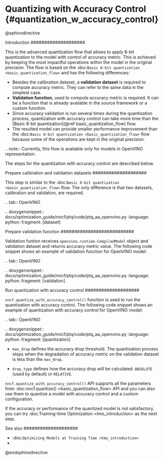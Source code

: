 # Quantizing with Accuracy Control {#quantization_w_accuracy_control}

@sphinxdirective

Introduction
####################

This is the advanced quantization flow that allows to apply 8-bit quantization to the model with control of accuracy metric. This is achieved by keeping the most impactful operations within the model in the original precision. The flow is based on the :doc:`Basic 8-bit quantization <basic_quantization_flow>` and has the following differences:

* Besides the calibration dataset, a **validation dataset** is required to compute accuracy metric. They can refer to the same data in the simplest case.
* **Validation function**, used to compute accuracy metric is required. It can be a function that is already available in the source framework or a custom function.
* Since accuracy validation is run several times during the quantization process, quantization with accuracy control can take more time than the [Basic 8-bit quantization](@ref basic_quantization_flow) flow.
* The resulted model can provide smaller performance improvement than the :doc:`Basic 8-bit quantization <basic_quantization_flow>` flow because some of the operations are kept in the original precision.

.. note:: Currently, this flow is available only for models in OpenVINO representation.

The steps for the quantization with accuracy control are described below.

Prepare calibration and validation datasets
####################

This step is similar to the :doc:`Basic 8-bit quantization <basic_quantization_flow>` flow. The only difference is that two datasets, calibration and validation, are required.

.. tab:: OpenVINO

   .. doxygensnippet:: docs/optimization_guide/nncf/ptq/code/ptq_aa_openvino.py
      :language: python
      :fragment: [dataset]


Prepare validation function
###########################

Validation funtion receives ``openvino.runtime.CompiledModel`` object and validation dataset and returns accuracy metric value. The following code snippet shows an example of validation function for OpenVINO model:

.. tab:: OpenVINO

   .. doxygensnippet:: docs/optimization_guide/nncf/ptq/code/ptq_aa_openvino.py
      :language: python
      :fragment: [validation]


Run quantization with accuracy control 
####################

``nncf.quantize_with_accuracy_control()`` function is used to run the quantization with accuracy control. The following code snippet shows an example of quantization with accuracy control for OpenVINO model:

.. tab:: OpenVINO

   .. doxygensnippet:: docs/optimization_guide/nncf/ptq/code/ptq_aa_openvino.py
      :language: python
      :fragment: [quantization]


* ``max_drop`` defines the accuracy drop threshold. The quantization process stops when the degradation of accuracy metric on the validation dataset is less than the ``max_drop``.

* ``drop_type`` defines how the accuracy drop will be calculated: ``ABSOLUTE`` (used by default) or ``RELATIVE``.

``nncf.quantize_with_accuracy_control()`` API supports all the parameters from :doc:nncf.quantize() <basic_quantization_flow> API and you can also use them to quantize a model with accuracy control and a custom configuration.

If the accuracy or performance of the quantized model is not satisfactory, you can try :doc:Training-time Optimization <tmo_introduction> as the next step.

See also
####################

* :doc:`Optimizing Models at Training Time <tmo_introduction>`
* 

@endsphinxdirective

